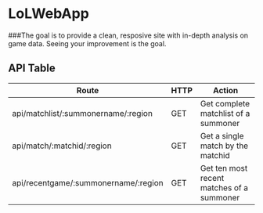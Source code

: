 # LoLWebApp

###The goal is to provide a clean, resposive site with in-depth analysis on game data. Seeing your improvement is the goal.

API Table
----------
| Route | HTTP | Action |
| ----- | ---- | ------ |
| api/matchlist/:summonername/:region | GET | Get complete matchlist of a summoner |
| api/match/:matchid/:region | GET | Get a single match by the matchid |
| api/recentgame/:summonername/:region | GET | Get ten most recent matches of a summoner |
